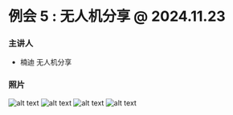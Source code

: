 # 例会 5 : 无人机分享 @ 2024.11.23

### 主讲人

- 楠迪 无人机分享

### 照片

![alt text](DJI_0175.JPG)
![alt text](DJI_0180.JPG)
![alt text](DJI_0181.JPG)
![alt text](DJI_0183.JPG)